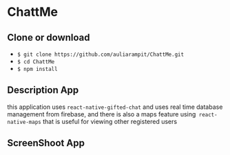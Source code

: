 # ChattMe
## Clone or download

- `$ git clone https://github.com/auliarampit/ChattMe.git`
- `$ cd ChattMe`
- `$ npm install`

## Description App
this application uses `react-native-gifted-chat` and uses real time database management from firebase, and there is also a maps feature using` react-native-maps` that is useful for viewing other registered users

## ScreenShoot App
<img src=''>
